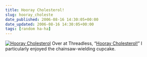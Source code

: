 ```yaml
---
title: Hooray Cholesterol!
slug: hooray_choleste
date_published: 2006-08-16 14:30:05+00:00
date_updated: 2006-08-16 14:30:05+00:00
tags: [random ha-ha]
---
```


[![Hooray Cholesterol](/images/hooraycholesterol.png)](http://www.threadless.com/product/560/Hooray_Cholesterol?streetteam=anildash) Over at Threadless, “[Hooray Cholesterol!](http://www.threadless.com/product/560/Hooray_Cholesterol?streetteam=anildash)” I particularly enjoyed the chainsaw-wielding cupcake.
